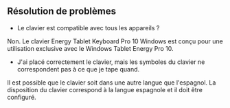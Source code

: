 ## Résolution de problèmes

* Le clavier est compatible avec tous les appareils ?

Non. Le clavier Energy Tablet Keyboard Pro 10 Windows est conçu pour une utilisation exclusive avec le Windows Tablet Energy Pro 10.

* J'ai placé correctement le clavier, mais les symboles du clavier ne correspondent pas à ce que je tape quand.

Il est possible que le clavier soit dans une autre langue que l'espagnol. La disposition du clavier correspond à la langue espagnole et il doit être configuré.
